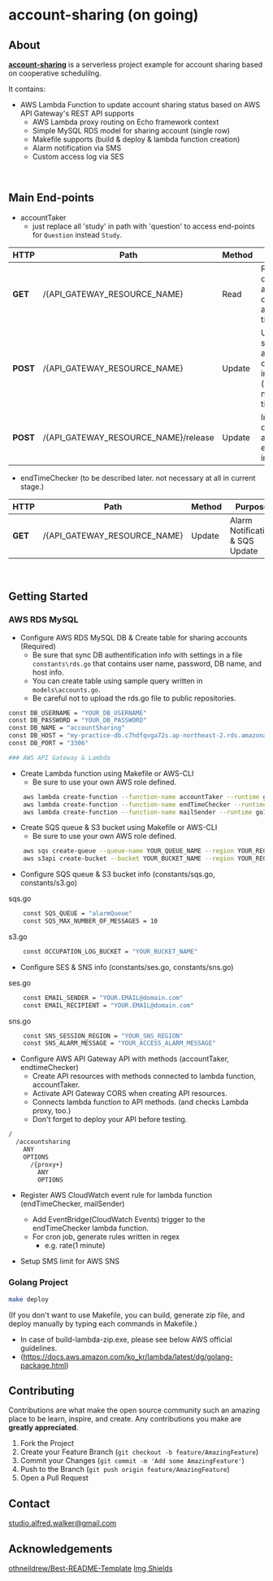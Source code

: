 # account-sharing (on going)


<!-- ABOUT THE PROJECT -->
## About

[**account-sharing**](https://github.com/Alfred-Walker/account-sharing/) is a serverless project example for account sharing based on cooperative schedulilng.

It contains:
* AWS Lambda Function to update account sharing status based on AWS API Gateway's REST API supports
  - AWS Lambda proxy routing on Echo framework context
  - Simple MySQL RDS model for sharing account (single row)
  - Makefile supports (build & deploy & lambda function creation)
  - Alarm notification via SMS
  - Custom access log via SES
  

<br/>

## Main End-points
* accountTaker <br/>
  * just replace all 'study' in path with 'question' to access end-points for `Question` instead `Study`.

|  HTTP |  Path |  Method |  Purpose |
| --- | --- | --- | --- |
|**GET** |/{API_GATEWAY_RESOURCE_NAME}|Read|Retrieve a current account occupier and end time|
|**POST** |/{API_GATEWAY_RESOURCE_NAME}|Update|Update sharing account occupation info (occupier's name, end time)|
|**POST** |/{API_GATEWAY_RESOURCE_NAME}/release|Update|Initialize occupier and endtime info|

* endTimeChecker (to be described later. not necessary at all in current stage.) <br/>

|  HTTP |  Path |  Method |  Purpose |
| --- | --- | --- | --- |
|**GET** |/{API_GATEWAY_RESOURCE_NAME}|Update|Alarm Notification & SQS Update|
<br/>


## Getting Started
<!-- GETTING STARTED -->

### AWS RDS MySQL
* Configure AWS RDS MySQL DB & Create table for sharing accounts (Required)
  * Be sure that sync DB authentification info with settings in a file `constants\rds.go` that contains user name, password, DB name, and host info.
  * You can create table using sample query written in `models\accounts.go`.
  * Be careful not to upload the rds.go file to public repositories.
```sh
const DB_USERNAME = "YOUR_DB_USERNAME"
const DB_PASSWORD = "YOUR_DB_PASSWORD"
const DB_NAME = "accountSharing"
const DB_HOST = "my-practice-db.c7hdfqvga72s.ap-northeast-2.rds.amazonaws.com"
const DB_PORT = "3306"

### AWS API Gateway & Lambda
```
* Create Lambda function using Makefile or AWS-CLI
  * Be sure to use your own AWS role defined.
```sh
	aws lambda create-function --function-name accountTaker --runtime go1.x --zip-file fileb://accountTaker/main.zip --handler main --role YOUR_ROLE
	aws lambda create-function --function-name endTimeChecker --runtime go1.x --zip-file fileb://endTimeChecker/main.zip --handler main --role YOUR_ROLE
	aws lambda create-function --function-name mailSender --runtime go1.x --zip-file fileb://mailSender/main.zip --handler main --role YOUR_ROLE
```

* Create SQS queue & S3 bucket using Makefile or AWS-CLI
  * Be sure to use your own AWS role defined.
```sh
	aws sqs create-queue --queue-name YOUR_QUEUE_NAME --region YOUR_REGION
	aws s3api create-bucket --bucket YOUR_BUCKET_NAME --region YOUR_REGION --create-bucket-configuration LocationConstraint=YOUR_REGION
```

* Configure SQS queue & S3 bucket info (constants/sqs.go, constants/s3.go)

sqs.go
```sh
	const SQS_QUEUE = "alarmQueue"
	const SQS_MAX_NUMBER_OF_MESSAGES = 10
```
s3.go
```sh
	const OCCUPATION_LOG_BUCKET = "YOUR_BUCKET_NAME"
```

* Configure SES & SNS info (constants/ses.go, constants/sns.go)

ses.go
```sh
	const EMAIL_SENDER = "YOUR.EMAIL@domain.com"
	const EMAIL_RECIPIENT = "YOUR.EMAIL@domain.com"
```
sns.go
```sh
	const SNS_SESSION_REGION = "YOUR_SNS_REGION"
	const SNS_ALARM_MESSAGE = "YOUR_ACCESS_ALARM_MESSAGE"
```

* Configure AWS API Gateway API with methods (accountTaker, endtimeChecker)
  * Create API resources with methods connected to lambda function, accountTaker.
  * Activate API Gateway CORS when creating API resources.
  * Connects lambda function to API methods. (and checks Lambda proxy, too.)
  * Don't forget to deploy your API before testing.
```sh
/
  /accountsharing
    ANY
    OPTIONS
      /{proxy+}
        ANY
        OPTIONS
```

* Register AWS CloudWatch event rule for lambda function (endTimeChecker, mailSender)
  * Add EventBridge(CloudWatch Events) trigger to the endTimeChecker lambda function.
  * For cron job, generate rules written in regex
    * e.g. rate(1 minute)

* Setup SMS limit for AWS SNS

### Golang Project
```sh
make deploy
```
(If you don't want to use Makefile, you can build, generate zip file, and deploy manually by typing each commands in Makefile.)
* In case of build-lambda-zip.exe, please see below AWS official guidelines.
* (https://docs.aws.amazon.com/ko_kr/lambda/latest/dg/golang-package.html)



<!-- CONTRIBUTING -->
## Contributing

Contributions are what make the open source community such an amazing place to be learn, inspire, and create. Any contributions you make are **greatly appreciated**.

1. Fork the Project
2. Create your Feature Branch (`git checkout -b feature/AmazingFeature`)
3. Commit your Changes (`git commit -m 'Add some AmazingFeature'`)
4. Push to the Branch (`git push origin feature/AmazingFeature`)
5. Open a Pull Request


<!-- CONTACT -->
## Contact

studio.alfred.walker@gmail.com

<!-- ACKNOWLEDGEMENTS -->
## Acknowledgements
[othneildrew/Best-README-Template](https://github.com/othneildrew/Best-README-Template)
[Img Shields](https://shields.io)


<!-- MARKDOWN LINKS & IMAGES -->
<!-- https://www.markdownguide.org/basic-syntax/#reference-style-links -->


